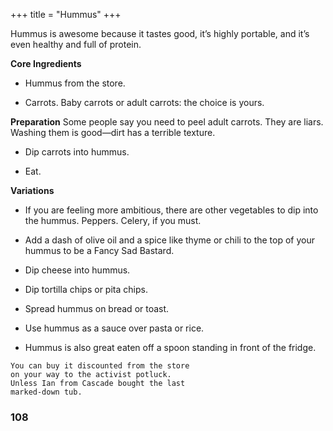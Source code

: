 +++
title = "Hummus"
+++

Hummus is awesome because it tastes good, it’s highly portable, and it’s even
healthy and full of protein.

**Core Ingredients**
- Hummus from the store.

- Carrots. Baby carrots or adult carrots: the choice is yours.

**Preparation**
Some people say you need to peel adult carrots. They are liars. Washing
them is good—dirt has a terrible texture.

- Dip carrots into hummus.

- Eat.

**Variations**
- If you are feeling more ambitious, there are other vegetables to dip into
the hummus. Peppers. Celery, if you must.

- Add a dash of olive oil and a spice like thyme or chili to the top of your
hummus to be a Fancy Sad Bastard.

- Dip cheese into hummus.

- Dip tortilla chips or pita chips.

- Spread hummus on bread or toast.

- Use hummus as a sauce over pasta
or rice.

- Hummus is also great eaten off a
spoon standing in front of the fridge.

```
You can buy it discounted from the store
on your way to the activist potluck.
Unless Ian from Cascade bought the last
marked-down tub.
```

### 108